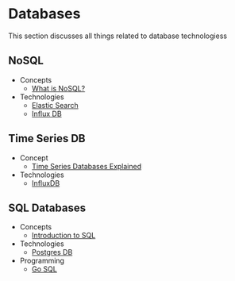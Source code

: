 # Databases

This section discusses all things related to database technologiess

## NoSQL

* Concepts
  * [What is NoSQL?](https://www.mongodb.com/resources/basics/databases/nosql-explained)
* Technologies
  * [Elastic Search](https://github.com/paulwizviz/learn-elastic)
  * [Influx DB](https://github.com/paulwizviz/learn-influx)

## Time Series DB

* Concept
  * [Time Series Databases Explained](https://www.influxdata.com/time-series-database/)
* Technologies
  * [InfluxDB](https://github.com/paulwizviz/learn-influx)

## SQL Databases

* Concepts
  * [Introduction to SQL](https://www.w3schools.com/sql/sql_intro.asp)
* Technologies
  * [Postgres DB](https://github.com/paulwizviz/learn-postgres)
* Programming
  * [Go SQL](https://github.com/paulwizviz/go-sql.git)
